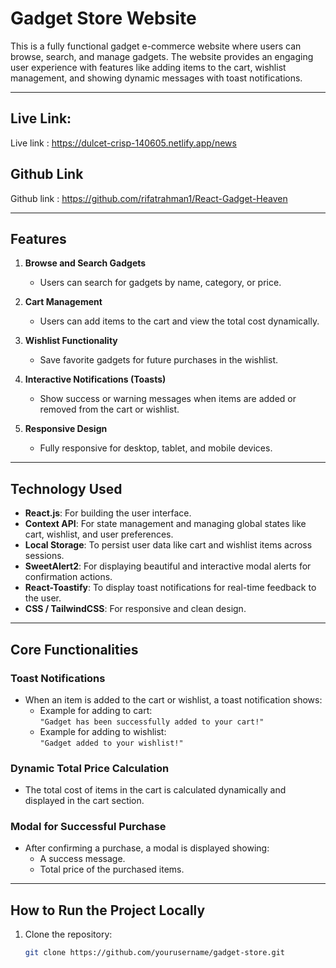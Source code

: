 # Gadget Store Website

This is a fully functional gadget e-commerce website where users can browse, search, and manage gadgets. The website provides an engaging user experience with features like adding items to the cart, wishlist management, and showing dynamic messages with toast notifications.

---

## Live Link:

Live link : https://dulcet-crisp-140605.netlify.app/news

## Github Link

Github link : https://github.com/rifatrahman1/React-Gadget-Heaven

---

## Features

1. **Browse and Search Gadgets**  
   - Users can search for gadgets by name, category, or price.  

2. **Cart Management**  
   - Users can add items to the cart and view the total cost dynamically.  

3. **Wishlist Functionality**  
   - Save favorite gadgets for future purchases in the wishlist.  

4. **Interactive Notifications (Toasts)**  
   - Show success or warning messages when items are added or removed from the cart or wishlist.  

5. **Responsive Design**  
   - Fully responsive for desktop, tablet, and mobile devices.  

---

## Technology Used

- **React.js**: For building the user interface.  
- **Context API**: For state management and managing global states like cart, wishlist, and user preferences.  
- **Local Storage**: To persist user data like cart and wishlist items across sessions.  
- **SweetAlert2**: For displaying beautiful and interactive modal alerts for confirmation actions.  
- **React-Toastify**: To display toast notifications for real-time feedback to the user.  
- **CSS / TailwindCSS**: For responsive and clean design.

---

## Core Functionalities

### **Toast Notifications**  
- When an item is added to the cart or wishlist, a toast notification shows:  
  - Example for adding to cart:  
    `"Gadget has been successfully added to your cart!"`  
  - Example for adding to wishlist:  
    `"Gadget added to your wishlist!"`

### **Dynamic Total Price Calculation**  
- The total cost of items in the cart is calculated dynamically and displayed in the cart section.

### **Modal for Successful Purchase**  
- After confirming a purchase, a modal is displayed showing:  
  - A success message.  
  - Total price of the purchased items.  

---

## How to Run the Project Locally

1. Clone the repository:
   ```bash
   git clone https://github.com/yourusername/gadget-store.git
